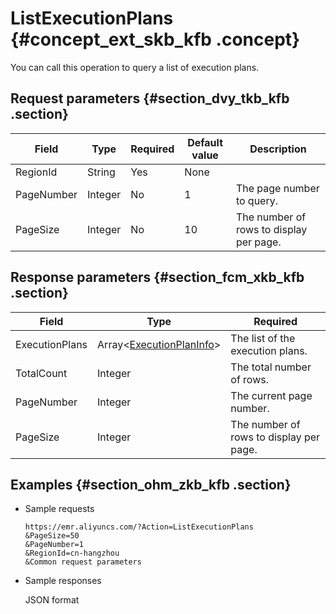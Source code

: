 # ListExecutionPlans {#concept_ext_skb_kfb .concept}

You can call this operation to query a list of execution plans.

## Request parameters {#section_dvy_tkb_kfb .section}

|Field|Type|Required|Default value|Description|
|-----|----|--------|-------------|-----------|
|RegionId|String|Yes|None| |
|PageNumber|Integer|No|1|The page number to query.|
|PageSize|Integer|No|10|The number of rows to display per page.|

## Response parameters {#section_fcm_xkb_kfb .section}

|Field|Type|Required|
|-----|----|--------|
|ExecutionPlans|Array<[ExecutionPlanInfo](EN-US_TP_18032.dita#concept_ykd_qsb_kfb)\>|The list of the execution plans.|
|TotalCount|Integer|The total number of rows.|
|PageNumber|Integer|The current page number.|
|PageSize|Integer  |The number of rows to display per page.|

## Examples {#section_ohm_zkb_kfb .section}

-   Sample requests

    ```
    https://emr.aliyuncs.com/?Action=ListExecutionPlans
    &PageSize=50
    &PageNumber=1
    &RegionId=cn-hangzhou
    &Common request parameters
    ```

-   Sample responses

    JSON format



